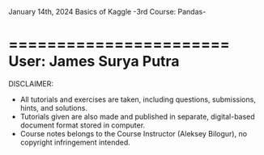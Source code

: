 January 14th, 2024
Basics of Kaggle
-3rd Course: Pandas-

=======================
User: James Surya Putra
=======================

DISCLAIMER:
- All tutorials and exercises are taken, including questions, submissions, hints, and solutions.
- Tutorials given are also made and published in separate, digital-based document format stored in computer.
- Course notes belongs to the Course Instructor (Aleksey Bilogur), no copyright infringement intended.
